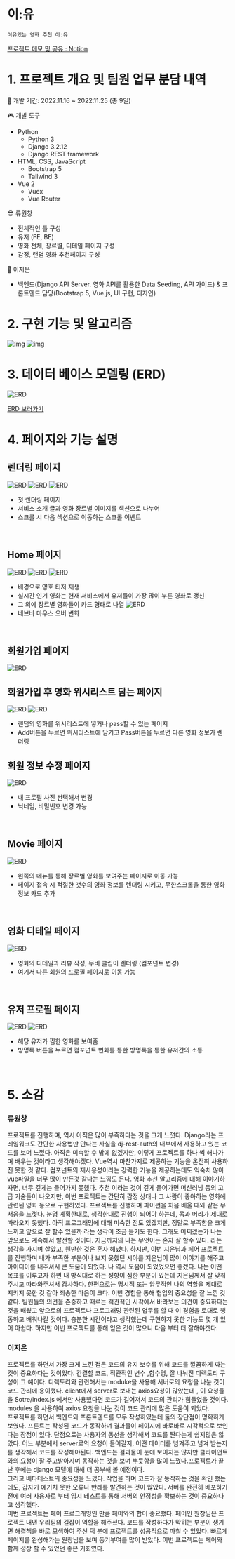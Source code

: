 # 이:유

`이유있는 영화 추천 이:유`

[프로젝트 메모 및 공유 : Notion](https://rose-mushroom-2f9.notion.site/1791c848606e4b30a543c6bc34284f95)

# 1. 프로젝트 개요 및 팀원 업무 분담 내역

📂 개발 기간: 2022.11.16 ~ 2022.11.25 (총 9일)

🎮 개발 도구 
- Python
  - Python 3
  - Django 3.2.12
  - Django REST framework
- HTML, CSS, JavaScript
  - Bootstrap 5
  - Tailwind 3
- Vue 2
  - Vuex
  - Vue Router


😎 류원창
  - 전체적인 틀 구성
  - 유저 (FE, BE)
  - 영화 전체, 장르별, 디테일 페이지 구성
  - 감정, 랜덤 영화 추천페이지 구성


👩 이지은  
  - 백엔드(Django API Server. 영화 API를 활용한 Data Seeding, API 가이드) & 프론트엔드 담당(Bootstrap 5, Vue.js, UI   구현, 디자인)  

# 2. 구현 기능 및 알고리즘

![img](img/005.png)
![img](img/006.png)

# 3. 데이터 베이스 모델링 (ERD)

![ERD](img/ERD.JPG)

[ERD 보러가기](https://app.quickdatabasediagrams.com/#/d/7lRpZ6)



# 4. 페이지와 기능 설명
## 렌더링 페이지
![ERD](img/render01.JPG)
![ERD](img/render02.JPG)
![ERD](img/render03.JPG)
- 첫 렌더링 페이지
- 서비스 소개 글과 영화 장르별 이미지를 섹션으로 나누어
- 스크롤 시 다음 섹션으로 이동하는 스크롤 이벤트


&nbsp;

## Home 페이지
![ERD](img/home01.JPG)
![ERD](img/home02.JPG)
![ERD](img/home03.JPG)
- 배경으로 영호 티저 재생
- 실시간 인기 영화는 현재 서비스에서 유저들이 가장 많이 누른 영화로 갱신
- 그 외에 장르별 영화들이 카드 형태로 나열
![ERD](img/home04.JPG)
- 네브바 마우스 오버 변화

&nbsp;

## 회원가입 페이지
![ERD](img/signup01.JPG)
&nbsp;

## 회원가입 후 영화 위시리스트 담는 페이지
![ERD](img/addList01.JPG)
![ERD](img/addList02.JPG)
- 랜덤의 영화를 위시리스트에 넣거나 pass할 수 있는 페이지
- Add버튼을 누르면 위시리스트에 담기고 Pass버튼을 누르면 다른 영화 정보가 렌더링
&nbsp;

## 회원 정보 수정 페이지
![ERD](img/edit.JPG)
- 내 프로필 사진 선택해서 변경
- 닉네임, 비밀번호 변경 가능


&nbsp;

## Movie 페이지
![ERD](img/movies.JPG)
- 왼쪽의 메뉴를 통해 장르별 영화를 보여주는 페이지로 이동 가능
- 페이지 접속 시 적절한 갯수의 영화 정보를 렌더링 시키고, 무한스크롤을 통한 영화 정보 카드 추가


&nbsp;

## 영화 디테일 페이지
![ERD](img/detail.JPG)
- 영화의 디테일과 리뷰 작성, 무비 클립이 렌더링 (컴포넌트 변경)
- 여기서 다른 회원의 프로필 페이지로 이동 가능


&nbsp;

## 유저 프로필 페이지
![ERD](img/profile01.JPG)
![ERD](img/profile02.JPG)
- 해당 유저가 찜한 영화를 보여줌 
- 방명록 버튼을 누르면 컴포넌트 변화를 통한 방명록을 통한 유저간의 소통


&nbsp;

# 5. 소감

### 류원창

프로젝트를 진행하며, 역시 아직은 많이 부족하다는 것을 크게 느꼇다. Django라는 프레임워크도 간단한 사용법만 안다는 사실을 dj-rest-auth의 내부에서 사용하고 있는 코드를 보며 느꼈다. 아직은 미숙할 수 밖에 없겠지만, 이렇게 프로젝트를 하나 씩 해나가며 배우는 것이라고 생각해야겠다. Vue역시 마찬가지로 제공하는 기능을 온전히 사용하진 못한 것 같다. 컴포넌트의 재사용성이라는 강력한 기능을 제공하는데도 익숙치 않아 vue파일을 너무 많이 만든것 같다는 느낌도 든다. 영화 추천 알고리즘에 대해 이야기하자면, 너무 깊게는 들어가지 못했다. 추천 이라는 것이 깊게 들어가면 머신러닝 등의 고급 기술들이 나오지만, 이번 프로젝트는 간단히 감정 상태나 그 사람이 좋아하는 영화에 관련된 영화 등으로 구현하였다. 프로젝트를 진행하며 파이썬을 처음 배울 때와 같은 무서움을 느꼇다. 분명 계획한대로, 생각한대로 진행이 되어야 하는데, 몸과 머리가 제대로 따라오지 못했다. 아직 프로그래밍에 대해 미숙한 점도 있겠지만, 정말로 부족함을 크게 느끼고 앞으로 잘 할수 있을까 라는 생각이 조금 들기도 한다. 그래도 어쩌겠는가 나는 앞으로도 계속해서 발전할 것이다.
지금까지의 나는 무엇이든 혼자 잘 할수 있다. 라는 생각을 가지며 살았고, 웬만한 것은 혼자 해냈다. 하지만, 이번 지은님과 페어 프로젝트를 진행하며 내가 부족한 부분이나 보지 못했던 시야를 지은님이 많이 이야기를 해주고 아이디어를 내주셔서 큰 도움이 되었다. 나 역시 도움이 되었었으면 좋겠다. 
나는 어떤 목표를 이루고자 하면 내 방식대로 하는 성향이 심한 부분이 있는데 지은님께서 잘 맞춰주시고 따라와주셔서 감사하다. 한편으로는 명시적 또는 암무적인 나의 역할을 제대로 지키지 못한 것 같아 죄송한 마음이 크다. 이번 경험을 통해 협업의 중요성을 잘 느낀 것 같다. 팀원들의 의견을 존중하고 때로는 객관적인 시각에서 바라보는 의견이 중요하다는 것을 배웠고 앞으로의 프로젝트나 프로그래밍 관련된 업무를 할 때 이 경험을 토대로 행동하고 배워나갈 것이다. 충분한 시간이라고 생각했는데 구현하지 못한 기능도 몇 개 있어 아쉽다. 하지만 이번 프로젝트를 통해 얻은 것이 많으니 다음 부터 더 잘해야겟다. 

### 이지은

프로젝트를 하면서 가장 크게 느낀 점은 코드의 유지 보수를 위해 코드를 깔끔하게 짜는 것이 중요하다는 것이었다. 간결할 코드, 직관적인 변수 ,함수명, 잘 나눠진 디렉토리 구성이 그 예이다.
 디렉토리와 관련해서는 moduke을 사용해 서버로의 요청을 나눈 것이 코드 관리에 용이했다. client에서 server로 보내는 axios요청이 많았는데 , 이 요청들을 Sotre/index.js 에서만 사용했다면 코드가 길어져서 코드의 관리가 힘들었을 것이다. modules 을 사용하여 axios 요청을 나눈 것이 코드 관리에 많은 도움이 되었다.  
 프로젝트를 하면서 백엔드와 프론트엔드를 모두 작성하였는데 둘의 장단점이 명확하게 보였다. 프론트는 작성된 코드가 동작하며 결과물이 페이지에 바로바로 시각적으로 보인다는 장점이 있다. 단점으로는 사용자의 동선을 생각해서 코드를 짠다는게 쉽지많은 않았다. 어느 부분에서 server로의 요청이 들어갈지, 어떤 데이터를 넘겨주고 넘겨 받는지를 생각해서 코드를 작성해야된다. 백엔드는 결과물이 눈에 보이지는 않지만 클라이언트와의 요청이 잘 주고받아지며 동작하는 것을 보며 뿌듯함을 많이 느꼈다.프로젝트가 끝난 후에는 django 모델에 대해 더 공부해 볼 예정이다.  
 그리고 베타테스트의 중요성을 느꼈다. 작업을 하며 코드가 잘 동작하는 것을 확인 했는데도, 갑자기 예기치 못한 오류나 반례를 발견하는 것이 많았다. 서버를 완전히 배포하기 전에 여러 사용자로 부터 임시 테스트를 통해 서버의 안정성을 확보하는 것이 중요하다고 생각했다.  
 이번 프로젝트는 페어 프로그래밍인 만큼 페어와의 합이 중요했다. 페어인 원창님은 프로젝트 내낸 우리팀의 길잡이 역할을 해주셨다. 
 코드를 작성하다가 막히는 부분이 생기면 해결책을 바로 모색하여 주신 덕 분에 프로젝트를 성공적으로 마칠 수 있었다. 빠르게 페이지를 완성해가는 원창님을 보며 동기부여를 많이 받았다. 이번 프로젝트는 페어와 함께 성장 할 수 있었던 좋은 기회였다. 

